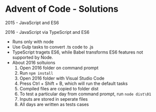 # Advent of Code -  Solutions

2015 - JavaScript and ES6

2016 - JavaScript via TypeScript and ES6
 - Runs only with node
 - Use Gulp tasks to convert .ts code to .js
 - TypeScript tragets ES6, while Babel transforms ES6 features not supported by Node.
 - About 2016 soltuions 
   1. Open 2016 folder on command prompt
   2. Run `npm install`
   3. Open 2016 folder with Visual Studio Code
   4. Press Ctrl + Shift + B, which will run the default tasks
   5. Compiled files are copied to folder dist
   6. To test a particular day from command prompt, run `node dist\01`
   7. Inputs are stored in seperate files
   8. All days are written as tests cases